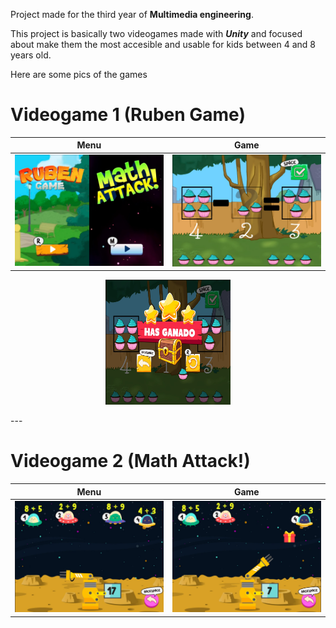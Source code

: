 Project made for the third year of **Multimedia engineering**.

This project is basically two videogames made with ***Unity*** and focused about make them the most accesible and usable for kids between 4 and 8 years old. 

Here are some pics of the games

# Videogame 1 (Ruben Game)

Menu            |  Game
:-------------------------:|:-------------------------:
![](pics/pic.jpg)  |  ![](pics/pic2.jpg)
<p align="center">
    <img src="pics/pic3.jpg" width="200px" height="200px" >
</p>
---

# Videogame 2 (Math Attack!)

Menu            |  Game
:-------------------------:|:-------------------------:
![](pics/pic4.jpg)  |  ![](pics/pic5.jpg)

